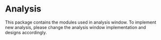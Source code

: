 # Analysis

This package contains the modules used in analysis window. To implement new analysis, please change the analysis window implementation and designs accordingly.
